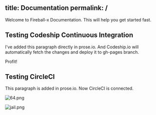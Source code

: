 title: Documentation
permalink: /
---

Welcome to Fireball-x Documentation. This will help you get started fast.

## Testing Codeship Continuous Integration

I've added this paragraph directly in prose.io. And Codeship.io will automatically fetch the changes and deploy it to gh-pages branch.

Profit!

## Testing CircleCI

This paragraph is added in prose.io. Now CircleCI is connected.

![64.png](/docs/media/64.png)

![jail.png](/docs/media/jail.png)

